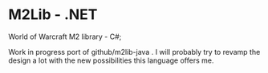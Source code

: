# M2Lib - .NET
World of Warcraft M2 library - C#;  

Work in progress port of github/m2lib-java .
I will probably try to revamp the design a lot with the new possibilities this language offers me.
